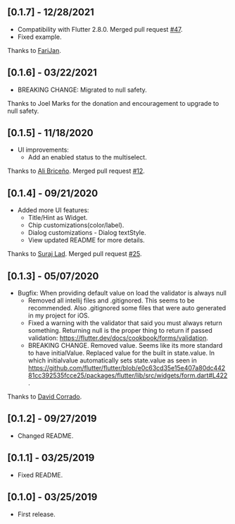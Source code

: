 ## [0.1.7] - 12/28/2021

* Compatibility with Flutter 2.8.0. Merged pull request [#47](https://github.com/cetorres/multiselect_formfield/pull/47).
* Fixed example.

Thanks to [FariJan](https://github.com/FariJan).

## [0.1.6] - 03/22/2021

* BREAKING CHANGE: Migrated to null safety. 

Thanks to Joel Marks for the donation and encouragement to upgrade to null safety.

## [0.1.5] - 11/18/2020

* UI improvements:
  * Add an enabled status to the multiselect.

Thanks to [Ali Briceño](https://github.com/alienriquebm). Merged pull request [#12](https://github.com/cetorres/multiselect_formfield/pull/12).

## [0.1.4] - 09/21/2020

* Added more UI features:
  * Title/Hint as Widget.
  * Chip customizations(color/label).
  * Dialog customizations - Dialog textStyle.
  * View updated README for more details.

Thanks to [Suraj Lad](https://github.com/SurajLad). Merged pull request [#25](https://github.com/cetorres/multiselect_formfield/pull/25).
  
## [0.1.3] - 05/07/2020

* Bugfix: When providing default value on load the validator is always null
  * Removed all intellij files and .gitignored. This seems to be recommended. Also .gitignored some files that were auto generated in my project for iOS.
  * Fixed a warning with the validator that said you must always return something. Returning null is the proper thing to return if passed validation: https://flutter.dev/docs/cookbook/forms/validation.
  * BREAKING CHANGE. Removed value. Seems like its more standard to have initialValue. Replaced value for the built in state.value. In which initialvalue automatically sets state.value as seen in https://github.com/flutter/flutter/blob/e0c63cd35e15e407a80dc44281cc392535fcce25/packages/flutter/lib/src/widgets/form.dart#L422.

Thanks to [David Corrado](https://github.com/DavidCorrado).

## [0.1.2] - 09/27/2019

* Changed README.

## [0.1.1] - 03/25/2019

* Fixed README.
  
## [0.1.0] - 03/25/2019

* First release.
